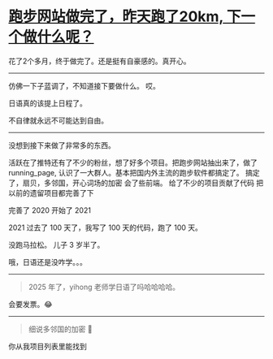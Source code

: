 # [跑步网站做完了，昨天跑了20km, 下一个做什么呢？](https://github.com/yihong0618/gitblog/issues/175)

花了2个多月，终于做完了。还是挺有自豪感的。真开心。

---

仿佛一下子蓝调了，不知道接下要做什么。
哎。

日语真的该提上日程了。

不自律就永远不可能达到自由。



---

没想到接下来做了非常多的东西。

活跃在了推特还有了不少的粉丝，想了好多个项目。把跑步网站抽出来了，做了 running_page, 认识了一大群人。基本把国内外主流的跑步软件都搞定了。
搞定了，扇贝，多邻国，开心词场的加密
会了些前端。
给了不少的项目贡献了代码
把以前的遗留项目都完善了下

完善了 2020
开始了 2021

2021 过去了 100 天了，我写了 100 天的代码，跑了 100 天。

没跑马拉松。
儿子 3 岁半了。

哦，日语还是没咋学。。。


---

> 2025 年了，yihong 老师学日语了吗哈哈哈哈。

会要发票。😂

---

> 细说多邻国的加密 🫣

你从我项目列表里能找到